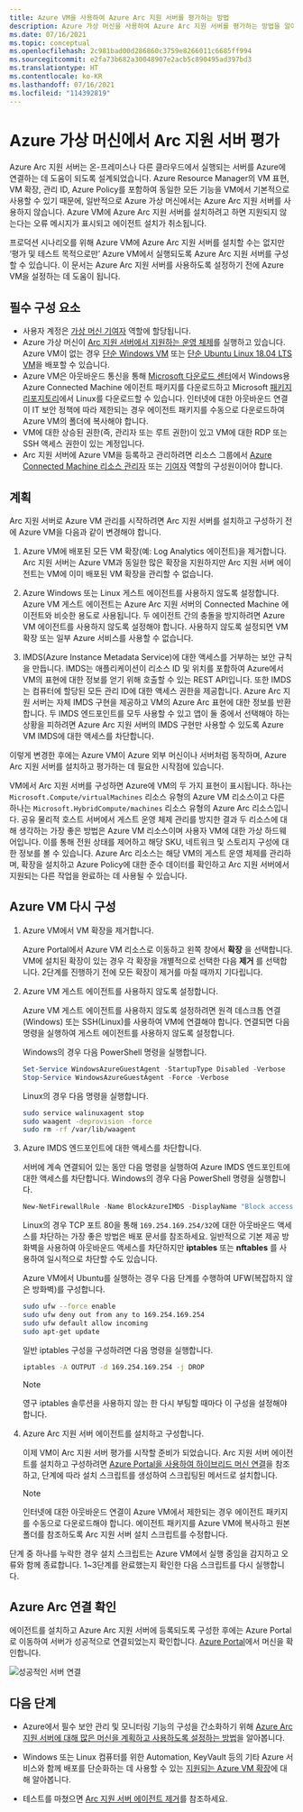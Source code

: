 ```yaml
---
title: Azure VM을 사용하여 Azure Arc 지원 서버를 평가하는 방법
description: Azure 가상 머신을 사용하여 Azure Arc 지원 서버를 평가하는 방법을 알아봅니다.
ms.date: 07/16/2021
ms.topic: conceptual
ms.openlocfilehash: 2c981bad00d286860c3759e8266011c6685ff994
ms.sourcegitcommit: e2fa73b682a30048907e2acb5c890495ad397bd3
ms.translationtype: HT
ms.contentlocale: ko-KR
ms.lasthandoff: 07/16/2021
ms.locfileid: "114392819"
---
```

# <a name="evaluate-arc-enabled-servers-on-an-azure-virtual-machine"></a>Azure 가상 머신에서 Arc 지원 서버 평가

Azure Arc 지원 서버는 온-프레미스나 다른 클라우드에서 실행되는 서버를 Azure에 연결하는 데 도움이 되도록 설계되었습니다. Azure Resource Manager의 VM 표현, VM 확장, 관리 ID, Azure Policy를 포함하여 동일한 모든 기능을 VM에서 기본적으로 사용할 수 있기 때문에, 일반적으로 Azure 가상 머신에서는 Azure Arc 지원 서버를 사용하지 않습니다. Azure VM에 Azure Arc 지원 서버를 설치하려고 하면 지원되지 않는다는 오류 메시지가 표시되고 에이전트 설치가 취소됩니다.

프로덕션 시나리오를 위해 Azure VM에 Azure Arc 지원 서버를 설치할 수는 없지만 ‘평가 및 테스트 목적으로만’ Azure VM에서 실행되도록 Azure Arc 지원 서버를 구성할 수 있습니다. 이 문서는 Azure Arc 지원 서버를 사용하도록 설정하기 전에 Azure VM을 설정하는 데 도움이 됩니다.

## <a name="prerequisites"></a>필수 구성 요소

* 사용자 계정은 [가상 머신 기여자](../../role-based-access-control/built-in-roles.md#virtual-machine-contributor) 역할에 할당됩니다.
* Azure 가상 머신이 [Arc 지원 서버에서 지원하는 운영 체제](agent-overview.md#supported-operating-systems)를 실행하고 있습니다. Azure VM이 없는 경우 [단순 Windows VM](https://portal.azure.com/#create/Microsoft.Template/uri/https%3a%2f%2fraw.githubusercontent.com%2fAzure%2fazure-quickstart-templates%2fmaster%2fquickstarts%2fmicrosoft.compute%2fvm-simple-windows%2fazuredeploy.json) 또는 [단순 Ubuntu Linux 18.04 LTS VM](https://portal.azure.com/#create/Microsoft.Template/uri/https%3a%2f%2fraw.githubusercontent.com%2fAzure%2fazure-quickstart-templates%2fmaster%2fquickstarts%2fmicrosoft.compute%2fvm-simple-windows%2fazuredeploy.json)을 배포할 수 있습니다.
* Azure VM은 아웃바운드 통신을 통해 [Microsoft 다운로드 센터](https://aka.ms/AzureConnectedMachineAgent)에서 Windows용 Azure Connected Machine 에이전트 패키지를 다운로드하고 Microsoft [패키지 리포지토리](https://packages.microsoft.com/)에서 Linux를 다운로드할 수 있습니다. 인터넷에 대한 아웃바운드 연결이 IT 보안 정책에 따라 제한되는 경우 에이전트 패키지를 수동으로 다운로드하여 Azure VM의 폴더에 복사해야 합니다.
* VM에 대한 상승된 권한(즉, 관리자 또는 루트 권한)이 있고 VM에 대한 RDP 또는 SSH 액세스 권한이 있는 계정입니다.
* Arc 지원 서버에 Azure VM을 등록하고 관리하려면 리소스 그룹에서 [Azure Connected Machine 리소스 관리자](../../role-based-access-control/built-in-roles.md#azure-connected-machine-resource-administrator) 또는 [기여자](../../role-based-access-control/built-in-roles.md#contributor) 역할의 구성원이어야 합니다.

## <a name="plan"></a>계획

Arc 지원 서버로 Azure VM 관리를 시작하려면 Arc 지원 서버를 설치하고 구성하기 전에 Azure VM을 다음과 같이 변경해야 합니다.

1. Azure VM에 배포된 모든 VM 확장(예: Log Analytics 에이전트)을 제거합니다. Arc 지원 서버는 Azure VM과 동일한 많은 확장을 지원하지만 Arc 지원 서버 에이전트는 VM에 이미 배포된 VM 확장을 관리할 수 없습니다.

2. Azure Windows 또는 Linux 게스트 에이전트를 사용하지 않도록 설정합니다. Azure VM 게스트 에이전트는 Azure Arc 지원 서버의 Connected Machine 에이전트와 비슷한 용도로 사용됩니다. 두 에이전트 간의 충돌을 방지하려면 Azure VM 에이전트를 사용하지 않도록 설정해야 합니다. 사용하지 않도록 설정되면 VM 확장 또는 일부 Azure 서비스를 사용할 수 없습니다.

3. IMDS(Azure Instance Metadata Service)에 대한 액세스를 거부하는 보안 규칙을 만듭니다. IMDS는 애플리케이션이 리소스 ID 및 위치를 포함하여 Azure에서 VM의 표현에 대한 정보를 얻기 위해 호출할 수 있는 REST API입니다. 또한 IMDS는 컴퓨터에 할당된 모든 관리 ID에 대한 액세스 권한을 제공합니다. Azure Arc 지원 서버는 자체 IMDS 구현을 제공하고 VM의 Azure Arc 표현에 대한 정보를 반환합니다. 두 IMDS 엔드포인트를 모두 사용할 수 있고 앱이 둘 중에서 선택해야 하는 상황을 피하려면 Azure Arc 지원 서버의 IMDS 구현만 사용할 수 있도록 Azure VM IMDS에 대한 액세스를 차단합니다.

이렇게 변경한 후에는 Azure VM이 Azure 외부 머신이나 서버처럼 동작하며, Azure Arc 지원 서버를 설치하고 평가하는 데 필요한 시작점에 있습니다.

VM에서 Arc 지원 서버를 구성하면 Azure에 VM의 두 가지 표현이 표시됩니다. 하나는 `Microsoft.Compute/virtualMachines` 리소스 유형의 Azure VM 리소스이고 다른 하나는 `Microsoft.HybridCompute/machines` 리소스 유형의 Azure Arc 리소스입니다. 공유 물리적 호스트 서버에서 게스트 운영 체제 관리를 방지한 결과 두 리소스에 대해 생각하는 가장 좋은 방법은 Azure VM 리소스이며 사용자 VM에 대한 가상 하드웨어입니다. 이를 통해 전원 상태를 제어하고 해당 SKU, 네트워크 및 스토리지 구성에 대한 정보를 볼 수 있습니다. Azure Arc 리소스는 해당 VM의 게스트 운영 체제를 관리하며, 확장을 설치하고 Azure Policy에 대한 준수 데이터를 확인하고 Arc 지원 서버에서 지원되는 다른 작업을 완료하는 데 사용될 수 있습니다.

## <a name="reconfigure-azure-vm"></a>Azure VM 다시 구성

1. Azure VM에서 VM 확장을 제거합니다.

   Azure Portal에서 Azure VM 리소스로 이동하고 왼쪽 창에서 **확장** 을 선택합니다. VM에 설치된 확장이 있는 경우 각 확장을 개별적으로 선택한 다음 **제거** 를 선택합니다. 2단계를 진행하기 전에 모든 확장이 제거를 마칠 때까지 기다립니다.

2. Azure VM 게스트 에이전트를 사용하지 않도록 설정합니다.

   Azure VM 게스트 에이전트를 사용하지 않도록 설정하려면 원격 데스크톱 연결(Windows) 또는 SSH(Linux)를 사용하여 VM에 연결해야 합니다. 연결되면 다음 명령을 실행하여 게스트 에이전트를 사용하지 않도록 설정합니다.

   Windows의 경우 다음 PowerShell 명령을 실행합니다.

   ```powershell
   Set-Service WindowsAzureGuestAgent -StartupType Disabled -Verbose
   Stop-Service WindowsAzureGuestAgent -Force -Verbose
   ```

   Linux의 경우 다음 명령을 실행합니다.

   ```bash
   sudo service walinuxagent stop
   sudo waagent -deprovision -force
   sudo rm -rf /var/lib/waagent
   ```

3. Azure IMDS 엔드포인트에 대한 액세스를 차단합니다.

   서버에 계속 연결되어 있는 동안 다음 명령을 실행하여 Azure IMDS 엔드포인트에 대한 액세스를 차단합니다. Windows의 경우 다음 PowerShell 명령을 실행합니다.

   ```powershell
   New-NetFirewallRule -Name BlockAzureIMDS -DisplayName "Block access to Azure IMDS" -Enabled True -Profile Any -Direction Outbound -Action Block -RemoteAddress 169.254.169.254
   ```

   Linux의 경우 TCP 포트 80을 통해 `169.254.169.254/32`에 대한 아웃바운드 액세스를 차단하는 가장 좋은 방법은 배포 문서를 참조하세요. 일반적으로 기본 제공 방화벽을 사용하여 아웃바운드 액세스를 차단하지만 **iptables** 또는 **nftables** 를 사용하여 일시적으로 차단할 수도 있습니다.

   Azure VM에서 Ubuntu를 실행하는 경우 다음 단계를 수행하여 UFW(복잡하지 않은 방화벽)를 구성합니다.

   ```bash
   sudo ufw --force enable
   sudo ufw deny out from any to 169.254.169.254
   sudo ufw default allow incoming
   sudo apt-get update
   ```


   일반 iptables 구성을 구성하려면 다음 명령을 실행합니다.

   ```bash
   iptables -A OUTPUT -d 169.254.169.254 -j DROP
   ```

   > [!NOTE]
   > 영구 iptables 솔루션을 사용하지 않는 한 다시 부팅할 때마다 이 구성을 설정해야 합니다.

4. Azure Arc 지원 서버 에이전트를 설치하고 구성합니다.

   이제 VM이 Arc 지원 서버 평가를 시작할 준비가 되었습니다. Arc 지원 서버 에이전트를 설치하고 구성하려면 [Azure Portal을 사용하여 하이브리드 머신 연결](onboard-portal.md)을 참조하고, 단계에 따라 설치 스크립트를 생성하여 스크립팅된 메서드로 설치합니다.

   > [!NOTE]
   > 인터넷에 대한 아웃바운드 연결이 Azure VM에서 제한되는 경우 에이전트 패키지를 수동으로 다운로드해야 합니다. 에이전트 패키지를 Azure VM에 복사하고 원본 폴더를 참조하도록 Arc 지원 서버 설치 스크립트를 수정합니다.

단계 중 하나를 누락한 경우 설치 스크립트는 Azure VM에서 실행 중임을 감지하고 오류와 함께 종료합니다. 1~3단계를 완료했는지 확인한 다음 스크립트를 다시 실행합니다.

## <a name="verify-the-connection-with-azure-arc"></a>Azure Arc 연결 확인

에이전트를 설치하고 Azure Arc 지원 서버에 등록되도록 구성한 후에는 Azure Portal로 이동하여 서버가 성공적으로 연결되었는지 확인합니다. [Azure Portal](https://portal.azure.com)에서 머신을 확인합니다.

![성공적인 서버 연결](./media/onboard-portal/arc-for-servers-successful-onboard.png)

## <a name="next-steps"></a>다음 단계

* Azure에서 필수 보안 관리 및 모니터링 기능의 구성을 간소화하기 위해 [Azure Arc 지원 서버에 대해 많은 머신을 계획하고 사용하도록 설정하는 방법](plan-at-scale-deployment.md)을 알아봅니다.

* Windows 또는 Linux 컴퓨터를 위한 Automation, KeyVault 등의 기타 Azure 서비스와 함께 배포를 단순화하는 데 사용할 수 있는 [지원되는 Azure VM 확장](manage-vm-extensions.md)에 대해 알아봅니다.

* 테스트를 마쳤으면 [Arc 지원 서버 에이전트 제거](manage-agent.md#remove-the-agent)를 참조하세요.
